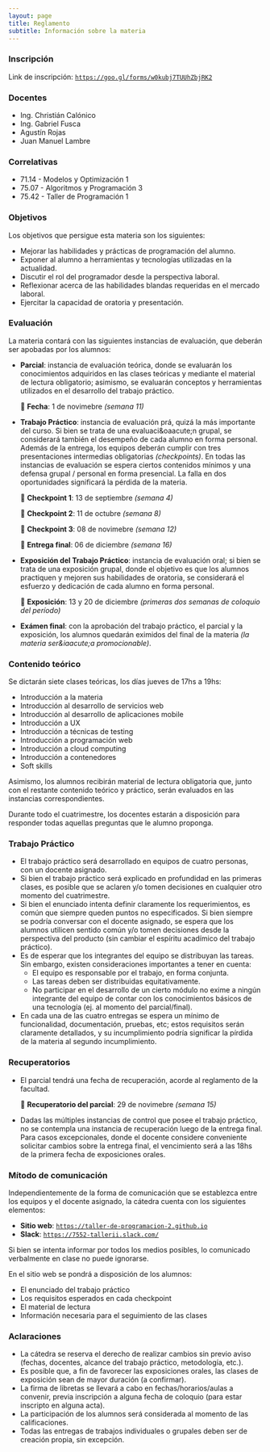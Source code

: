 ```yaml
---
layout: page
title: Reglamento
subtitle: Información sobre la materia
---
```

### Inscripci&oacute;n

Link de inscripci&oacute;n: [`https://goo.gl/forms/w0kubj7TUUhZbjRK2`](https://goo.gl/forms/w0kubj7TUUhZbjRK2)

### Docentes

* Ing. Christián Calónico
* Ing. Gabriel Fusca
* Agustín Rojas
* Juan Manuel Lambre

### Correlativas

* 71.14 - Modelos y Optimizaci&oacute;n 1
* 75.07 - Algoritmos y Programaci&oacute;n 3
* 75.42 - Taller de Programaci&oacute;n 1

### Objetivos

Los objetivos que persigue esta materia son los siguientes:

* Mejorar las habilidades y pr&aacute;cticas de programaci&oacute;n del alumno.
* Exponer al alumno a herramientas y tecnolog&iacute;as utilizadas en la actualidad.
* Discutir el rol del programador desde la perspectiva laboral.
* Reflexionar acerca de las habilidades blandas requeridas en el mercado laboral.
* Ejercitar la capacidad de oratoria y presentaci&oacute;n.

### Evaluaci&oacute;n

La materia contar&aacute; con las siguientes instancias de evaluaci&oacute;n, que deber&aacute;n ser apobadas por los alumnos:

* **Parcial**: instancia de evaluaci&oacute;n te&oacute;rica, donde se evaluar&aacute;n los conocimientos adquiridos en las clases te&oacute;ricas y mediante el material de lectura obligatorio; asimismo, se evaluar&aacute;n conceptos y herramientas utilizados en el desarrollo del trabajo pr&aacute;ctico.

  📅 **Fecha**: 1 de novimebre  _(semana 11)_
  
* **Trabajo Pr&aacute;ctico**: instancia de evaluaci&oacute;n pr&aacute;, quiz&aacute; la m&aacute;s importante del curso. Si bien se trata de una evaluaci&oaacute;n grupal, se considerar&aacute; tambi&eacute;n el desempe&ntilde;o de cada alumno en forma personal.
  Adem&aacute;s de la entrega, los equipos deber&aacute;n cumplir con tres presentaciones intermedias obligatorias _(checkpoints)_. En todas las instancias de evaluaci&oacute;n se espera ciertos contenidos m&iacute;nimos y una defensa grupal / personal en forma presencial. La falla en dos oportunidades significar&aacute; la p&eacute;rdida de la materia.
  
  📅 **Checkpoint 1**: 13 de septiembre _(semana 4)_
  
  📅 **Checkpoint 2**: 11 de octubre _(semana 8)_
  
  📅 **Checkpoint 3**: 08 de novimebre _(semana 12)_
  
  📅 **Entrega final**: 06 de diciembre _(semana 16)_

* **Exposici&oacute;n del Trabajo Pr&aacute;ctico**: instancia de evaluaci&oacute;n oral; si bien se trata de una exposici&oacute;n grupal, donde el objetivo es que los alumnos practiquen y mejoren sus habilidades de oratoria, se considerar&aacute; el esfuerzo y dedicaci&oacute;n de cada alumno en forma personal.

  📅 **Exposici&oacute;n**: 13 y 20 de diciembre _(primeras dos semanas de coloquio del per&iacute;odo)_
  
* **Ex&aacute;men final**: con la aprobaci&oacute;n del trabajo pr&aacute;ctico, el parcial y la exposici&oacute;n, los alumnos quedar&aacute;n eximidos del final de la materia _(la materia ser&iaacute;a promocionable)_.

### Contenido te&oacute;rico

Se dictar&aacute;n siete clases te&oacute;ricas, los d&iacute;as jueves de 17hs a 19hs:

* Introducción a la materia
* Introducción al desarrollo de servicios web
* Introducción al desarrollo de aplicaciones mobile
* Introducción a UX
* Introducción a técnicas de testing
* Introducción a programación web
* Introducción a cloud computing
* Introducción a contenedores
* Soft skills

Asimismo, los alumnos recibir&aacute;n material de lectura obligatoria que, junto con el restante contenido te&oacute;rico y pr&aacute;ctico, ser&aacute;n evaluados en las instancias correspondientes.

Durante todo el cuatrimestre, los docentes estar&aacute;n a disposici&oacute;n para responder todas aquellas preguntas que le alumno proponga.

### Trabajo Pr&aacute;ctico

* El trabajo pr&aacute;ctico ser&aacute; desarrollado en equipos de cuatro personas, con un docente asignado.
* Si bien el trabajo pr&aacute;ctico ser&aacute; explicado en profundidad en las primeras clases, es posible que se aclaren y/o tomen decisiones en cualquier otro momento del cuatrimestre.
* Si bien el enunciado intenta definir claramente los requerimientos, es com&uacute;n que siempre queden puntos no especificados. Si bien siempre se podr&iacute;a conversar con el docente asignado, se espera que los alumnos utilicen sentido com&uacute;n y/o tomen decisiones desde la perspectiva del producto (sin cambiar el esp&iacute;ritu acad&iacute;mico del trabajo pr&aacute;ctico).
* Es de esperar que los integrantes del equipo se distribuyan las tareas. Sin embargo, existen consideraciones importantes a tener en cuenta:
  * El equipo es responsable por el trabajo, en forma conjunta.
  * Las tareas deben ser distribuidas equitativamente.
  * No participar en el desarrollo de un cierto m&oacute;dulo no exime a ning&uacute;n integrante del equipo de contar con los conocimientos b&aacute;sicos de una tecnolog&iacute;a (ej. al momento del parcial/final).
* En cada una de las cuatro entregas se espera un m&iacute;nimo de funcionalidad, documentaci&oacute;n, pruebas, etc; estos requisitos ser&aacute;n claramente detallados, y su incumplimiento podr&iacute;a significar la p&iacute;rdida de la materia al segundo incumplimiento.

### Recuperatorios

* El parcial tendr&aacute; una fecha de recuperaci&oacute;n, acorde al reglamento de la facultad.

  📅 **Recuperatorio del parcial**: 29 de novimebre _(semana 15)_
  
* Dadas las m&uacute;ltiples instancias de control que posee el trabajo pr&aacute;ctico, no se contempla una instancia de recuperaci&oacute;n luego de la entrega final. Para casos excepcionales, donde el docente considere conveniente solicitar cambios sobre la entrega final, el vencimiento ser&aacute; a las 18hs de la primera fecha de exposiciones orales.

### M&iacute;todo de comunicaci&oacute;n

Independientemente de la forma de comunicaci&oacute;n que se establezca entre los equipos y el docente asignado, la c&aacute;tedra cuenta con los siguientes elementos:

* **Sitio web**: [`https://taller-de-programacion-2.github.io`](https://taller-de-programacion-2.github.io)
* **Slack**: [`https://7552-tallerii.slack.com/`](https://7552-tallerii.slack.com/)

Si bien se intenta informar por todos los medios posibles, lo comunicado verbalmente en clase no puede ignorarse.

En el sitio web se pondr&aacute; a disposici&oacute;n de los alumnos:

* El enunciado del trabajo pr&aacute;ctico
* Los requisitos esperados en cada checkpoint
* El material de lectura
* Informaci&oacute;n necesaria para el seguimiento de las clases

### Aclaraciones

* La c&aacute;tedra se reserva el derecho de realizar cambios sin previo aviso (fechas, docentes, alcance del trabajo pr&aacute;ctico, metodolog&iacute;a, etc.).
* Es posible que, a fin de favorecer las exposiciones orales, las clases de exposici&oacute;n sean de mayor duraci&oacute;n (a confirmar).
* La firma de libretas se llevar&aacute; a cabo en fechas/horarios/aulas a convenir, previa inscripci&oacute;n a alguna fecha de coloquio (para estar inscripto en alguna acta).
* La participaci&oacute;n de los alumnos ser&aacute; considerada al momento de las calificaciones.
* Todas las entregas de trabajos individuales o grupales deben ser de creaci&oacute;n propia, sin excepci&oacute;n.
